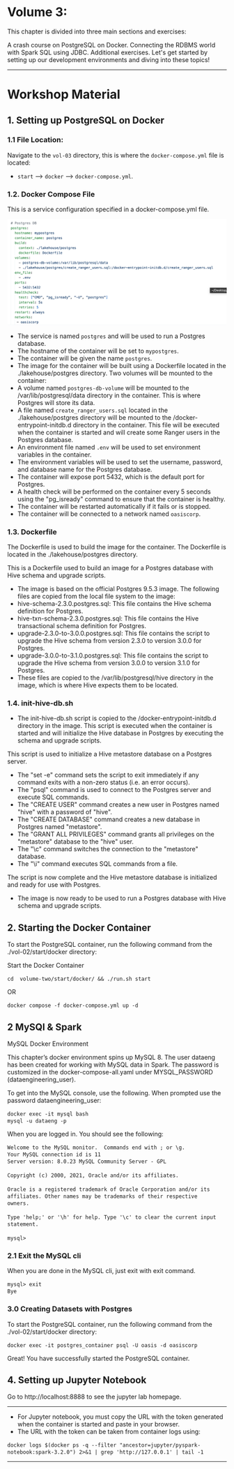 # Volume 3:  
This chapter is divided into three main sections and exercises:

A crash course on PostgreSQL on Docker.
Connecting the RDBMS world with Spark SQL using JDBC.
Additional exercises.
Let's get started by setting up our development environments and diving into these topics!

---
# Workshop Material

## 1. Setting up PostgreSQL on Docker
### 1.1 File Location:
Navigate to the `vol-03` directory, this is where the `docker-compose.yml` file is located:

- `start` --> `docker` --> `docker-compose.yml`.

### 1.2. Docker Compose File

This is a service configuration specified in a docker-compose.yml file.

![](../doc/postservice.png "Postgres-Docker")

- The service is named `postgres` and will be used to run a Postgres database.
- The hostname of the container will be set to `mypostgres`.
- The container will be given the name `postgres`.
- The image for the container will be built using a Dockerfile located in the ./lakehouse/postgres directory.
Two volumes will be mounted to the container:
- A volume named `postgres-db-volume` will be mounted to the /var/lib/postgresql/data directory in the container. This is where Postgres will store its data.
- A file named `create_ranger_users.sql` located in the ./lakehouse/postgres directory will be mounted to the /docker-entrypoint-initdb.d directory in the container. This file will be executed when the container is started and will create some Ranger users in the Postgres database.
- An environment file named `.env` will be used to set environment variables in the container.
- The environment variables will be used to set the username, password, and database name for the Postgres database.
- The container will expose port 5432, which is the default port for Postgres.
- A health check will be performed on the container every 5 seconds using the "pg_isready" command to ensure that the container is healthy.
- The container will be restarted automatically if it fails or is stopped.
- The container will be connected to a network named `oasiscorp`.

### 1.3. Dockerfile

The Dockerfile is used to build the image for the container. The Dockerfile is located in the ./lakehouse/postgres directory.

This is a Dockerfile used to build an image for a Postgres database with Hive schema and upgrade scripts.
- The image is based on the official Postgres 9.5.3 image.
The following files are copied from the local file system to the image:
 - hive-schema-2.3.0.postgres.sql: This file contains the Hive schema definition for Postgres.
 - hive-txn-schema-2.3.0.postgres.sql: This file contains the Hive transactional schema definition for Postgres.
 - upgrade-2.3.0-to-3.0.0.postgres.sql: This file contains the script to upgrade the Hive schema from version 2.3.0 to version 3.0.0 for Postgres.
 - upgrade-3.0.0-to-3.1.0.postgres.sql: This file contains the script to upgrade the Hive schema from version 3.0.0 to version 3.1.0 for Postgres.
 - These files are copied to the /var/lib/postgresql/hive directory in the image, which is where Hive expects them to be located.


 ### 1.4. init-hive-db.sh

 - The init-hive-db.sh script is copied to the /docker-entrypoint-initdb.d directory in the image. This script is executed when the container is started and will initialize the Hive database in Postgres by executing the schema and upgrade scripts.

This script is used to initialize a Hive metastore database on a Postgres server.

 - The "set -e" command sets the script to exit immediately if any command exits with a non-zero status (i.e. an error occurs).
 - The "psql" command is used to connect to the Postgres server and execute SQL commands.
 - The "CREATE USER" command creates a new user in Postgres named "hive" with a password of "hive".
 - The "CREATE DATABASE" command creates a new database in Postgres named "metastore".
 - The "GRANT ALL PRIVILEGES" command grants all privileges on the "metastore" database to the "hive" user.
 - The "\c" command switches the connection to the "metastore" database.
 - The "\i" command executes SQL commands from a file.
 
The script is now complete and the Hive metastore database is initialized and ready for use with Postgres.

- The image is now ready to be used to run a Postgres database with Hive schema and upgrade scripts.

## 2. Starting the Docker Container
To start the PostgreSQL container, run the following command from the ./vol-02/start/docker directory:

Start the Docker Container
~~~
cd  volume-two/start/docker/ && ./run.sh start
~~~

OR 

```
docker compose -f docker-compose.yml up -d
```



## 2 MySQl & Spark
MySQL Docker Environment

This chapter’s docker environment spins up MySQL 8.
The user dataeng has been created for working with MySQL data in Spark.
The password is customized in the docker-compose-all.yaml under MYSQL_PASSWORD (dataengineering_user).

To get into the MySQL console, use the following. When prompted use the password dataengineering_user:

```
docker exec -it mysql bash
mysql -u dataeng -p
```

When you are logged in. You should see the following:
  
  ```
Welcome to the MySQL monitor.  Commands end with ; or \g.
Your MySQL connection id is 11
Server version: 8.0.23 MySQL Community Server - GPL

Copyright (c) 2000, 2021, Oracle and/or its affiliates.

Oracle is a registered trademark of Oracle Corporation and/or its
affiliates. Other names may be trademarks of their respective
owners.

Type 'help;' or '\h' for help. Type '\c' to clear the current input statement.

mysql> 
  ```



### 2.1 Exit the MySQL cli
When you are done in the MySQL cli, just exit with exit command.
~~~
mysql> exit
Bye
~~~



### 3.0 Creating Datasets with Postgres

To start the PostgreSQL container, run the following command from the ./vol-02/start/docker directory:

```
docker exec -it postgres_container psql -U oasis -d oasiscorp
```

Great! You have successfully started the PostgreSQL container.



## 4. Setting up Jupyter Notebook

Go to http://localhost:8888 to see the jupyter lab homepage.

---
* For Jupyter notebook, you must copy the URL with the token generated when the container is started and paste in your browser. 
* The URL with the token can be taken from container logs using:
 
```
docker logs $(docker ps -q --filter "ancestor=jupyter/pyspark-notebook:spark-3.2.0") 2>&1 | grep 'http://127.0.0.1' | tail -1
```
---

